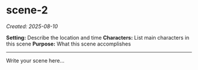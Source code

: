 # scene-2

*Created: 2025-08-10*

**Setting:** Describe the location and time
**Characters:** List main characters in this scene
**Purpose:** What this scene accomplishes

---

Write your scene here...

